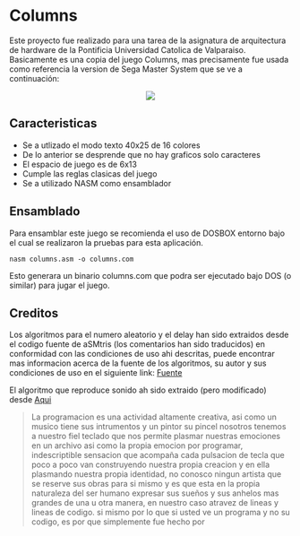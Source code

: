# Columns

Este proyecto fue realizado para una tarea de la asignatura de arquitectura de hardware de la Pontificia Universidad Catolica
de Valparaiso. Basicamente es una copia del juego Columns, mas precisamente fue usada como referencia la version de Sega
Master System que se ve a continuación:

<p align='center'> <img src='http://www.sega-16.com/wp-content/uploads/2011/10/Hands-On-Columns-Master-System-2.gif'/> </p>

## Caracteristicas

  - Se a utlizado el modo texto 40x25 de 16 colores
  - De lo anterior se desprende que no hay graficos solo caracteres
  - El espacio de juego es de 6x13
  - Cumple las reglas clasicas del juego
  - Se a utilizado NASM como ensamblador

## Ensamblado

Para ensamblar este juego se recomienda el uso de DOSBOX entorno bajo el cual se realizaron la pruebas para
esta aplicación.

    nasm columns.asm -o columns.com

 Esto generara un binario columns.com que podra ser ejecutado bajo DOS (o similar) para jugar el juego.


## Creditos

Los algoritmos para el numero aleatorio y el delay han sido extraidos desde el codigo fuente de aSMtris (los comentarios han sido traducidos) en conformidad con las condiciones de uso ahi descritas, puede encontrar mas informacion acerca de la fuente
de los algoritmos, su autor y sus condiciones de uso en el siguiente link: [Fuente](http://sebastianmihai.com/main.php?t=96&n=aSMtris-Tetris-in-assembly-language-x86-16-bit)

El algoritmo que reproduce sonido ah sido extraido (pero modificado) desde [Aqui](http://www.edaboard.com/thread182595.html)

> La programacion es una actividad altamente creativa, asi como un musico tiene sus intrumentos y un pintor su pincel
> nosotros tenemos a nuestro fiel teclado que nos permite plasmar nuestras emociones en un archivo asi como la propia 
> emocion por programar, indescriptible sensacion que acompaña cada pulsacion de tecla que poco a poco van construyendo
> nuestra propia creacion y en ella plasmando nuestra propia identidad, no conosco ningun artista que se reserve sus
> obras para si mismo y es que esta en la propia naturaleza del ser humano expresar sus sueños y sus anhelos mas grandes
> de una u otra manera, en nuestro caso atravez de lineas y lineas de codigo.
> si mismo por lo que si usted ve un programa y no su codigo, es por que simplemente fue hecho por 
